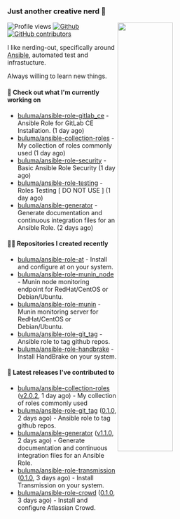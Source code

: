### Just another creative nerd 👋


![Profile views](https://gpvc.arturio.dev/buluma) <a href="https://gitstats.me/buluma">
  <img align="right" src="https://github-readme-stats.vercel.app/api?username=buluma&theme=gotham&show_icons=true" width="50%"/>
</a>
[![Github](https://img.shields.io/badge/-buluma-black?style=flat&labelColor=black&logo=github&logoColor=white&include_all_commits=true&count_private=true)](https://gitstats.me/buluma)
[![GitHub contributors](https://img.shields.io/github/contributors/buluma/badges.svg)](https://GitHub.com/buluma/badges/graphs/contributors/)

I like nerding-out, specifically around [Ansible](https://github.com/ansible/ansible), automated test and infrastucture.

Always willing to learn new things.

#### 👷 Check out what I'm currently working on

- [buluma/ansible-role-gitlab_ce](https://github.com/buluma/ansible-role-gitlab_ce) - Ansible Role for GitLab CE Installation. (1 day ago)
- [buluma/ansible-collection-roles](https://github.com/buluma/ansible-collection-roles) - My collection of roles commonly used (1 day ago)
- [buluma/ansible-role-security](https://github.com/buluma/ansible-role-security) - Basic Ansible Role Security (1 day ago)
- [buluma/ansible-role-testing](https://github.com/buluma/ansible-role-testing) - Roles Testing [ DO NOT USE ] (1 day ago)
- [buluma/ansible-generator](https://github.com/buluma/ansible-generator) - Generate documentation and continuous integration files for an Ansible Role. (2 days ago)

#### 👨‍💻 Repositories I created recently

- [buluma/ansible-role-at](https://github.com/buluma/ansible-role-at) - Install and configure at on your system.
- [buluma/ansible-role-munin_node](https://github.com/buluma/ansible-role-munin_node) - Munin node monitoring endpoint for RedHat/CentOS or Debian/Ubuntu.
- [buluma/ansible-role-munin](https://github.com/buluma/ansible-role-munin) - Munin monitoring server for RedHat/CentOS or Debian/Ubuntu.
- [buluma/ansible-role-git_tag](https://github.com/buluma/ansible-role-git_tag) - Ansible role to tag github repos.
- [buluma/ansible-role-handbrake](https://github.com/buluma/ansible-role-handbrake) - Install HandBrake on your system.

#### 🚀 Latest releases I've contributed to

- [buluma/ansible-collection-roles](https://github.com/buluma/ansible-collection-roles) ([v2.0.2](https://github.com/buluma/ansible-collection-roles/releases/tag/v2.0.2), 1 day ago) - My collection of roles commonly used
- [buluma/ansible-role-git_tag](https://github.com/buluma/ansible-role-git_tag) ([0.1.0](https://github.com/buluma/ansible-role-git_tag/releases/tag/0.1.0), 2 days ago) - Ansible role to tag github repos.
- [buluma/ansible-generator](https://github.com/buluma/ansible-generator) ([v1.1.0](https://github.com/buluma/ansible-generator/releases/tag/v1.1.0), 2 days ago) - Generate documentation and continuous integration files for an Ansible Role.
- [buluma/ansible-role-transmission](https://github.com/buluma/ansible-role-transmission) ([0.1.0](https://github.com/buluma/ansible-role-transmission/releases/tag/0.1.0), 3 days ago) - Install Transmission on your system.
- [buluma/ansible-role-crowd](https://github.com/buluma/ansible-role-crowd) ([0.1.0](https://github.com/buluma/ansible-role-crowd/releases/tag/0.1.0), 3 days ago) - Install and configure Atlassian Crowd.


